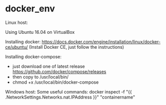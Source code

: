# docker_env
Linux host:

Using Ubuntu 16.04 on VirtualBox

Installing docker: https://docs.docker.com/engine/installation/linux/docker-ce/ubuntu/ (Install Docker CE, just follow the instructions)

Installing docker-compose: 
  - just download one of latest release https://github.com/docker/compose/releases 
  - then copy to /usr/local/bin/
  - chmod +x /usr/local/bin/docker-compose

Windows host:
Some useful commands:
docker inspect -f "{{ .NetworkSettings.Networks.nat.IPAddress }}" "containername"
